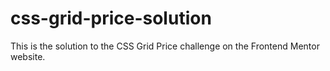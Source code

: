 # css-grid-price-solution
This is the solution to the CSS Grid Price challenge on the Frontend Mentor website.
